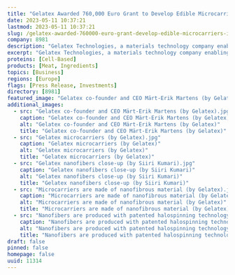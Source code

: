 ```yaml
---
title: "Gelatex Awarded 760,000 Euro Grant to Develop Edible Microcarriers for Industrial Cultured Meat Production"
date: 2023-05-11 10:37:21
lastmod: 2023-05-11 10:37:21
slug: /gelatex-awarded-760000-euro-grant-develop-edible-microcarriers-industrial-cultured-meat
company: 8981
description: "Gelatex Technologies, a materials technology company enabling industrial tissue engineering and cell culture, has received a grant of 760,000 euros from the Estonian Business and Innovation Agency to develop edible microcarriers and microcarrier production technologies for industrial cellular agriculture and cultured meat."
excerpt: "Gelatex Technologies, a materials technology company enabling industrial tissue engineering and cell culture, has received a grant of 760,000 euros from the Estonian Business and Innovation Agency to develop edible microcarriers and microcarrier production technologies for industrial cellular agriculture and cultured meat."
proteins: [Cell-Based]
products: [Meat, Ingredients]
topics: [Business]
regions: [Europe]
flags: [Press Release, Investments]
directory: [8981]
featured_image: "Gelatex co-founder and CEO Märt-Erik Martens (by Gelatex).jpg"
additional_images:
  - src: "Gelatex co-founder and CEO Märt-Erik Martens (by Gelatex).jpg"
    caption: "Gelatex co-founder and CEO Märt-Erik Martens (by Gelatex)"
    alt: "Gelatex co-founder and CEO Märt-Erik Martens (by Gelatex)"
    title: "Gelatex co-founder and CEO Märt-Erik Martens (by Gelatex)"
  - src: "Gelatex microcarriers (by Gelatex).jpg"
    caption: "Gelatex microcarriers (by Gelatex)"
    alt: "Gelatex microcarriers (by Gelatex)"
    title: "Gelatex microcarriers (by Gelatex)"
  - src: "Gelatex nanofibers close-up (by Siiri Kumari).jpg"
    caption: "Gelatex nanofibers close-up (by Siiri Kumari)"
    alt: "Gelatex nanofibers close-up (by Siiri Kumari)"
    title: "Gelatex nanofibers close-up (by Siiri Kumari)"
  - src: "Microcarriers are made of nanofibrous material (by Gelatex).jpg"
    caption: "Microcarriers are made of nanofibrous material (by Gelatex)"
    alt: "Microcarriers are made of nanofibrous material (by Gelatex)"
    title: "Microcarriers are made of nanofibrous material (by Gelatex)"
  - src: "Nanofibers are produced with patented halospinning technology.jpg"
    caption: "Nanofibers are produced with patented halospinning technology"
    alt: "Nanofibers are produced with patented halospinning technology"
    title: "Nanofibers are produced with patented halospinning technology"
draft: false
pinned: false
homepage: false
uuid: 11314
---
```

